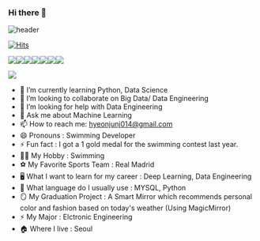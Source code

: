 ### Hi there 👋
![header](https://capsule-render.vercel.app/api?type=waving&color=gradient&height=300&section=header&text=HyunJun%20Jin&fontSize=90)

[![Hits](https://hits.seeyoufarm.com/api/count/incr/badge.svg?url=https%3A%2F%2Fgithub.com%2Fgjbae1212%2Fhit-counter)](https://hits.seeyoufarm.com)

<img src="https://img.shields.io/badge/MySQL-4479A1?style=for-the-badge&logo=MySQL&logoColor=white"><img src="https://img.shields.io/badge/Oracle-F80000?style=for-the-badge&logo=Oracle&logoColor=white"><img src="https://img.shields.io/badge/github-181717?style=for-the-badge&logo=github&logoColor=white"><img src="https://img.shields.io/badge/Python-1825?style=for-the-badge&logo=Python&logoColor=white"><img src="https://img.shields.io/badge/Django-AA6?style=for-the-badge&logo=Django&logoColor=white"><img src="https://img.shields.io/badge/MagicMirror-B56?style=for-the-badge&logo=Magicmirror&logoColor=white"><img src="https://img.shields.io/badge/Opencv-256417?style=for-the-badge&logo=Opencv&logoColor=white">



<a href="https://www.instagram.com/j1n_stagram/"><img src="https://img.shields.io/badge/Instagram-E4405F?style=flat-square&logo=Instagram&logoColor=white&link=https://www.instagram.com/hongssup"/></a>




- 🌱 I’m currently learning Python, Data Science
- 👯 I’m looking to collaborate on Big Data/ Data Engineering
- 🤔 I’m looking for help with Data Engineering
- 💬 Ask me about Machine Learning
- 📫 How to reach me: hyeonjunj014@gmail.com
- 😄 Pronouns : Swimming Developer 
- ⚡ Fun fact : I got a 1 gold medal for the swimming contest last year.
- 🏊‍♂️ My Hobby : Swimming
- ⚽ My Favorite Sports Team : Real Madrid
- 🖥️ What I want to learn for my career : Deep Learning, Data Engineering
- 🔢 What language do I usually use : MYSQL, Python
- 🪞 My Graduation Project : A Smart Mirror which recommends personal color and fashion based on today's weather (Using MagicMirror) 
- ⚡ My Major : Elctronic Engineering 
- 🏠 Where I live : Seoul
